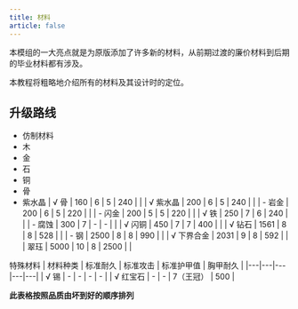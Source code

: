 ```yaml
---
title: 材料
article: false
---
```

本模组的一大亮点就是为原版添加了许多新的材料，从前期过渡的廉价材料到后期的毕业材料都有涉及。

本教程将粗略地介绍所有的材料及其设计时的定位。

## 升级路线
- 仿制材料
- 木
- 金
- 石
- 铜
- 骨
- 紫水晶
| √ 骨        | 160              | 6          | 5          | 240        |      |
| √ 紫水晶     | 200              | 6          | 5          | 240        |      |
| - 岩金       | 200              | 6          | 5          | 220        |      |
| - 闪金       | 200              | 5          | 5          | 220        |      |
| √ 铁       | 250              | 7          | 6          | 240        |      |
| - 腐蚀       | 300              | 7          | -          | -      |      |
| √ 闪铜     | 450              | 7          | 7          | 400        |      |
| √ 钻石     | 1561             | 8          | 8          | 528        |      |
| - 钢         | 2500             | 8          | 8          | 990        |      |
| √ 下界合金 | 2031             | 9          | 8          | 592        |      |
| 翠珏       | 5000             | 10         | 8          | 2500       |      |

特殊材料
| 材料种类 | 标准耐久 | 标准攻击 | 标准护甲值 | 胸甲耐久 |
|---|---|---|---|---|
| √ 锡 | - | - | - | - |
| √ 红宝石 | - | - | 7（王冠） | 500 |

**此表格按照品质由坏到好的顺序排列**
